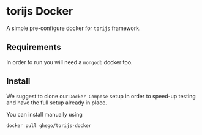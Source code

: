# torijs Docker

A simple pre-configure docker for `torijs` framework.

## Requirements
In order to run you will need a `mongodb` docker too.

## Install
We suggest to clone our `Docker Compose` setup in order to speed-up testing and have the full setup already in place.

You can install manually using

```
docker pull ghego/torijs-docker
```
